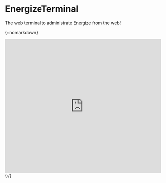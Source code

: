 # EnergizeTerminal
The web terminal to administrate Energize from the web!

{::nomarkdown}
<div style="width: 100%; height: 0px; position: relative; padding-bottom: 85.979%;"><iframe src="https://streamable.com/s/pvk6q/tvqxna" frameborder="0" width="100%" height="100%" allowfullscreen style="width: 100%; height: 100%; position: absolute;"></iframe></div>
{:/}
